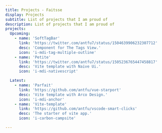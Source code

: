 ```yaml
---
title: Projects - Faitsse
display: Projects
subtitle: List of projects that I am proud of
description: List of projects that I am proud of
projects:
  Upcoming:
    - name: 'SoftTagBar'
      link: 'https://twitter.com/antfu7/status/1504639906232307712'
      desc: 'Component for The Tags View.'
      icon: 'i-mdi-tag-multiple-outline'
    - name: 'Petite'
      link: 'https://twitter.com/antfu7/status/1505236765447458817'
      desc: 'Vite template with Naive Ui.'
      icon: 'i-mdi-nativescript'

  Latest:
    - name: 'Parfait'
      link: 'https://github.com/antfu/vue-starport'
      desc: 'Vite template with Arco Design.'
      icon: 'i-mdi-anchor'
    - name: 'Vite-template'
      link: 'https://github.com/antfu/vscode-smart-clicks'
      desc: 'The starter of vite app.'
      icon: 'i-carbon-campsite'

---
```


<ListProjects :projects="frontmatter.projects"/>

<BackWidget />
